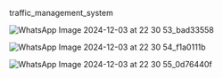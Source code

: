  traffic_management_system

![WhatsApp Image 2024-12-03 at 22 30 53_bad33558](https://github.com/user-attachments/assets/e26c48a2-7ff8-4180-8bff-d2de5b8020da)

![WhatsApp Image 2024-12-03 at 22 30 54_f1a0111b](https://github.com/user-attachments/assets/fc7ae30d-c9ba-4d8e-8392-4364acd7ff28)

![WhatsApp Image 2024-12-03 at 22 30 55_0d76440f](https://github.com/user-attachments/assets/c218de8f-b6d2-4e97-9288-55422a14db1c)


